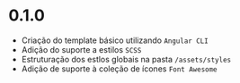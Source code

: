 # 0.1.0

- Criação do template básico utilizando `Angular CLI`
- Adição do suporte a estilos `SCSS`
- Estruturação dos estlos globais na pasta `/assets/styles`
- Adição de suporte à coleção de ícones `Font Awesome`